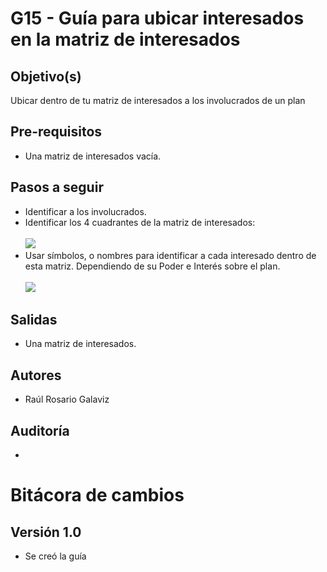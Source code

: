 
# G15 - Guía para ubicar interesados en la matriz de interesados

## Objetivo(s)

Ubicar dentro de tu matriz de interesados a los involucrados de un plan 

## Pre-requisitos

- Una matriz de interesados vacía.

## Pasos a seguir

<ul>
    <li>Identificar a los involucrados.</li>
    <li>Identificar los 4 cuadrantes de la matriz de interesados:<br></br><img src="https://drive.google.com/uc?export=view&id=17cHMUEONuNvSc7yXgh2wmAZnXTJp9E_F" style={{backgroundColor:"blue"}} /></li>
    <li>Usar símbolos, o nombres para identificar a cada interesado dentro de esta matriz. Dependiendo de su Poder e Interés sobre el plan.<br></br>
    <img src="https://drive.google.com/uc?export=view&id=1zpavMtcKFV-pcM-kBuTcmj7U_OAcW-SA" style={{backgroundColor:"blue"}}/></li> 
</ul>


## Salidas

- Una matriz de interesados.

## Autores


- Raúl Rosario Galaviz

## Auditoría


- 

# Bitácora de cambios

## Versión 1.0
  - Se creó la guía
